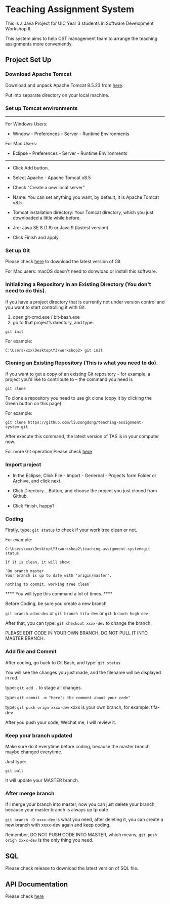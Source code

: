 # Teaching Assignment System
  This is a Java Project for UIC Year 3 students in Software Development Workshop II.

  This system aims to help CST management team to arrange the teaching assignments more conveniently.

## Project Set Up
### Download Apache Tomcat

  Download and unpack Apache Tomcat 8.5.23 from 
  [here](http://mirrors.tuna.tsinghua.edu.cn/apache/tomcat/tomcat-8/v8.5.23/bin/apache-tomcat-8.5.23.zip). 

  Put into separate directory on your local machine.

### Set up Tomcat environments
  ---

  For Windows Users:
  * Window - Preferences - Server - Runtime Environments

  For Mac Users:
  * Eclipse - Preferences - Server - Runtime Environments
  ---


  * Click Add button.

  * Select Apache - Apache Tomcat v8.5

  * Check "Create a new local server"

  * Name: You can set anything you want, by default, it is Apache Tomcat v8.5.

  * Tomcat installation directory: Your Tomcat directory, which you just downloaded a little while before.

  * Jre: Java SE 8 (1.8) or Java 9 (lastest version)

  * Click Finish and apply.

### Set up Git

  Please check [here](https://git-scm.com/downloads) to download the latest version of Git.

  For Mac users: macOS doesn't need to donwload or install this software.

### Initializing a Repository in an Existing Directory (You don't need to do this).

  If you have a project directory that is currently not under version control and you want to start controlling it with Git.

  1. open git-cmd.exe / bit-bash.exe
  2. go to that project’s directory, and type:

  `git init`

  For example: 
  
  `C:\Users\xxx\Desktop\Y3\workshop2> git init`

### Cloning an Existing Repository (This is what you need to do).
  If you want to get a copy of an existing Git repository – for example,
  a project you’d like to contribute to – the command you need is

  `git clone`

  To clone a repository you need to use git clone <url> (copy it by clicking the Green button on this page). 
  
  For example:

  `git clone https://github.com/liuzongdong/teaching-assignment-system.git`

  After execute this command, the latest version of TAS is in your computer now.

  For more Git operation Please check [here](https://guides.github.com/)

### Import project

  * In the Eclipse, Click File - Import - Genernal - Projects form Folder or Archive, and click next.

  * Click Directory... Button, and choose the project you just cloned from Github.

  * Click Finish, happy?

### Coding

  Firstly, type: `git status` to check if your work tree clean or not.

  For example: 
  
  `C:\Users\xxx\Desktop\Y3\workshop2\teaching-assignment-system>git status`

    If it is clean, it will show:

    `On branch master
    Your branch is up to date with 'origin/master'.

    nothing to commit, working tree clean`

  **** You will type this command a lot of times. ****

  Before Coding, be sure you create a new branch

  `git branch adam-dev` or `git branch tifa-dev` or `git branch hugh-dev`

  After that, you can type: `git checkout xxxx-dev` to change the branch. 

  PLEASE EDIT CODE IN YOUR OWN BRANCH, DO NOT PULL IT INTO MASTER BRANCH.

### Add file and Commit

  After coding, go back to Git Bash, and type: `git status`

  You will see the changes you just made, and the filename will be displayed in red.

  type: `git add .` to stage all changes.

  type: `git commit -m "Here's the comment about your code"`

  type: `git push orign xxxx-dev` xxxx is your own branch, for example: tifa-dev

  After you push your code, Wechat me, I will review it.

### Keep your branch updated

  Make sure do it everytime before coding, because the master branch maybe changed everytime.

  Just type:

  `git pull`

  It will update your MASTER branch.

### After merge branch

  If I merge your branch into master, now you can just delete your branch, because your master branch is always up tp date

  `git branch -D xxxx-dev` is what you need, after deleting it, you can create a new branch with xxxx-dev again and keep coding.

  Remember, DO NOT PUSH CODE INTO MASTER, which means, `git push orign xxxx-dev` is the only thing you need.


## SQL

  Please check release to download the latest version of SQL file.

## API Documentation

  Please check [here](http://111.121.193.214)
